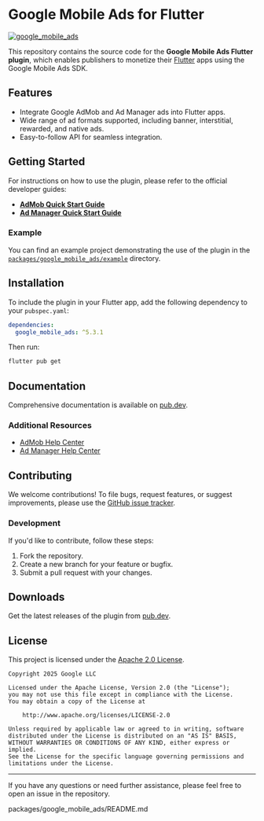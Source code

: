 # Google Mobile Ads for Flutter

[![google_mobile_ads](https://github.com/googleads/googleads-mobile-flutter/actions/workflows/google_mobile_ads.yaml/badge.svg)](https://github.com/googleads/googleads-mobile-flutter/actions/workflows/google_mobile_ads.yaml)

This repository contains the source code for the **Google Mobile Ads Flutter plugin**, which enables publishers to monetize their [Flutter](https://flutter.dev/) apps using the Google Mobile Ads SDK.

## Features
- Integrate Google AdMob and Ad Manager ads into Flutter apps.
- Wide range of ad formats supported, including banner, interstitial, rewarded, and native ads.
- Easy-to-follow API for seamless integration.

## Getting Started

For instructions on how to use the plugin, please refer to the official developer guides:
- **[AdMob Quick Start Guide](https://developers.google.com/admob/flutter/quick-start)**
- **[Ad Manager Quick Start Guide](https://developers.google.com/ad-manager/mobile-ads-sdk/flutter/quick-start)**

### Example
You can find an example project demonstrating the use of the plugin in the [`packages/google_mobile_ads/example`](https://github.com/nodoubtz/googleads-mobile-flutter/tree/v5.3.1/packages/google_mobile_ads/example) directory.

## Installation

To include the plugin in your Flutter app, add the following dependency to your `pubspec.yaml`:

```yaml
dependencies:
  google_mobile_ads: ^5.3.1
```

Then run:

```bash
flutter pub get
```

## Documentation

Comprehensive documentation is available on [pub.dev](https://pub.dev/packages/google_mobile_ads). 

### Additional Resources
- [AdMob Help Center](https://support.google.com/admob/?hl=en#topic=7383088)
- [Ad Manager Help Center](https://support.google.com/admanager/?hl=en#topic=7505988)

## Contributing

We welcome contributions! To file bugs, request features, or suggest improvements, please use the [GitHub issue tracker](https://github.com/googleads/googleads-mobile-flutter/issues).

### Development
If you'd like to contribute, follow these steps:
1. Fork the repository.
2. Create a new branch for your feature or bugfix.
3. Submit a pull request with your changes.

## Downloads

Get the latest releases of the plugin from [pub.dev](https://pub.dev/packages/google_mobile_ads/versions).

## License

This project is licensed under the [Apache 2.0 License](https://www.apache.org/licenses/LICENSE-2.0).

```text
Copyright 2025 Google LLC

Licensed under the Apache License, Version 2.0 (the "License");
you may not use this file except in compliance with the License.
You may obtain a copy of the License at

    http://www.apache.org/licenses/LICENSE-2.0

Unless required by applicable law or agreed to in writing, software
distributed under the License is distributed on an "AS IS" BASIS,
WITHOUT WARRANTIES OR CONDITIONS OF ANY KIND, either express or implied.
See the License for the specific language governing permissions and
limitations under the License.
```

---

If you have any questions or need further assistance, please feel free to open an issue in the repository.

packages/google_mobile_ads/README.md
